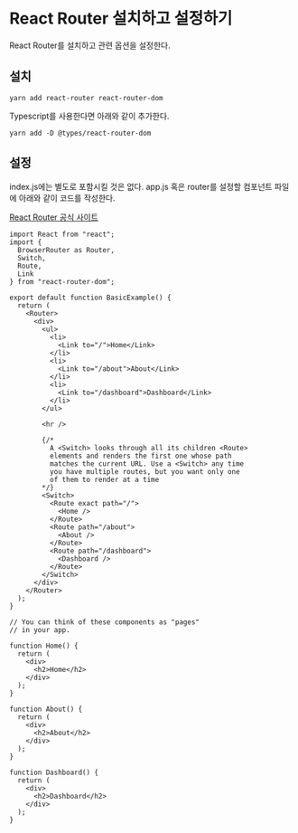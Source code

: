 # React Router 설치하고 설정하기

React Router를 설치하고 관련 옵션을 설정한다.

## 설치

```
yarn add react-router react-router-dom
```

Typescript를 사용한다면 아래와 같이 추가한다.

```
yarn add -D @types/react-router-dom
```

## 설정

index.js에는 별도로 포함시킬 것은 없다.
app.js 혹은 router를 설정할 컴포넌트 파일에 아래와 같이 코드를 작성한다.

[React Router 공식 사이트](https://reactrouter.com/web/guides/quick-start)

```
import React from "react";
import {
  BrowserRouter as Router,
  Switch,
  Route,
  Link
} from "react-router-dom";

export default function BasicExample() {
  return (
    <Router>
      <div>
        <ul>
          <li>
            <Link to="/">Home</Link>
          </li>
          <li>
            <Link to="/about">About</Link>
          </li>
          <li>
            <Link to="/dashboard">Dashboard</Link>
          </li>
        </ul>

        <hr />

        {/*
          A <Switch> looks through all its children <Route>
          elements and renders the first one whose path
          matches the current URL. Use a <Switch> any time
          you have multiple routes, but you want only one
          of them to render at a time
        */}
        <Switch>
          <Route exact path="/">
            <Home />
          </Route>
          <Route path="/about">
            <About />
          </Route>
          <Route path="/dashboard">
            <Dashboard />
          </Route>
        </Switch>
      </div>
    </Router>
  );
}

// You can think of these components as "pages"
// in your app.

function Home() {
  return (
    <div>
      <h2>Home</h2>
    </div>
  );
}

function About() {
  return (
    <div>
      <h2>About</h2>
    </div>
  );
}

function Dashboard() {
  return (
    <div>
      <h2>Dashboard</h2>
    </div>
  );
}
```
